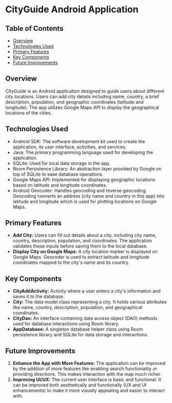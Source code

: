 # CityGuide Android Application

## Table of Contents

- [Overview](#overview)
- [Technologies Used](#technologies-used)
- [Primary Features](#primary-features)
- [Key Components](#key-components)
- [Future Improvements](#future-improvements)

## Overview

CityGuide is an Android application designed to guide users about different city locations. Users can add city details including name, country, a brief description, population, and geographic coordinates (latitude and longitude). The app utilizes Google Maps API to display the geographical locations of the cities.

## Technologies Used

- Android SDK: The software development kit used to create the application, its user interface, activities, and services.
- Java: The primary programming language used for developing the application.
- SQLite: Used for local data storage in the app.
- Room Persistence Library: An abstraction layer provided by Google on top of SQLite to ease database operations.
- Google Maps API: Implemented for displaying geographic locations based on latitude and longitude coordinates.
- Android Geocoder: Handles geocoding and reverse geocoding. Geocoding converts an address (city name and country in this app) into latitude and longitude which is used for plotting locations on Google Maps.

## Primary Features

- **Add City:** Users can fill out details about a city, including city name, country, description, population, and coordinates. The application validates these inputs before saving them to the local database.
- **Display City on Google Maps:** A city location marker is displayed on Google Maps. Geocoder is used to extract latitude and longitude coordinates mapped to the city's name and its country.

## Key Components

- **CityAddActivity:** Activity where a user enters a city's information and saves it to the database.
- **City:** The data model class representing a city. It holds various attributes like name, country, description, population, and geographical coordinates.
- **CityDao:** An interface containing data access object (DAO) methods used for database interactions using Room library.
- **AppDatabase:** A singleton database helper class using Room persistence library and SQLite for data storage and interactions.

## Future Improvements

1. **Enhance the App with More Features:** The application can be improved by the addition of more features like enabling search functionality or providing directions. This makes interaction with the map much richer.
2. **Improving UI/UX:** The current user interface is basic and functional. It can be improved both aesthetically and functionally (UX and UI enhancements) to make it more visually appealing and easier to interact with.
